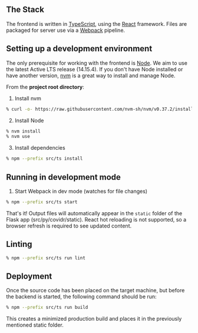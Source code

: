 ## The Stack

The frontend is written in [TypeScript](https://www.typescriptlang.org/), using the [React](https://reactjs.org/) framework. Files are packaged for server use via a [Webpack](https://webpack.js.org/) pipeline.

## Setting up a development environment

The only prerequisite for working with the frontend is [Node](https://nodejs.org/en/). We aim to use the latest Active LTS release (14.15.4). If you don't have Node installed or have another version, [nvm](https://github.com/nvm-sh/nvm) is a great way to install and manage Node.

From the **project root directory**:

1. Install nvm
```zsh
% curl -o- https://raw.githubusercontent.com/nvm-sh/nvm/v0.37.2/install.sh | bash
```

2. Install Node
```zsh
% nvm install
% nvm use
```

3. Install dependencies
```zsh
% npm --prefix src/ts install
```

## Running in development mode

1. Start Webpack in dev mode (watches for file changes)
```zsh
% npm --prefix src/ts start
```

That's it! Output files will automatically appear in the `static` folder of the Flask app (src/py/covidr/static). React hot reloading is not supported, so a browser refresh is required to see updated content.

## Linting

```zsh
% npm --prefix src/ts run lint
```

## Deployment

Once the source code has been placed on the target machine, but before the backend is started, the following command should be run:

```zsh
% npm --prefix src/ts run build
```

This creates a minimized production build and places it in the previously mentioned static folder.
